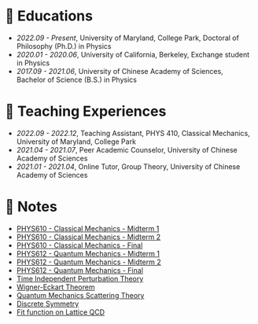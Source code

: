 # 📖 Educations
- *2022.09 - Present*, University of Maryland, College Park, Doctoral of Philosophy (Ph.D.) in Physics
- *2020.01 - 2020.06*, University of California, Berkeley, Exchange student in Physics
- *2017.09 - 2021.06*, University of Chinese Academy of Sciences, Bachelor of Science (B.S.) in Physics

# 📄 Teaching Experiences
- *2022.09 - 2022.12*, Teaching Assistant, PHYS 410, Classical Mechanics, University of Maryland, College Park
- *2021.04 - 2021.07*, Peer Academic Counselor, University of Chinese Academy of Sciences
- *2021.01 - 2021.04*, Online Tutor, Group Theory, University of Chinese Academy of Sciences

# 📒 Notes
- [PHYS610 - Classical Mechanics - Midterm 1](notes/610_mid1_review.pdf)
- [PHYS610 - Classical Mechanics - Midterm 2](notes/610_mid2_review.pdf)
- [PHYS610 - Classical Mechanics - Final](notes/610_final_review.pdf)
- [PHYS612 - Quantum Mechanics - Midterm 1](notes/612_mid1_review.pdf)
- [PHYS612 - Quantum Mechanics - Midterm 2](notes/612_mid2_review.pdf)
- [PHYS612 - Quantum Mechanics - Final](notes/612_final_review.pdf)
- [Time Independent Perturbation Theory](notes/Time_indep_PT.pdf)
- [Wigner-Eckart Theorem](notes/Wigner_Eckart_Theorem.pdf)
- [Quantum Mechanics Scattering Theory](notes/QM_scattering.pdf)
- [Discrete Symmetry](notes/Discrete_symmetry.pdf)
- [Fit function on Lattice QCD](notes/Fit_func_on_lattice.pdf)